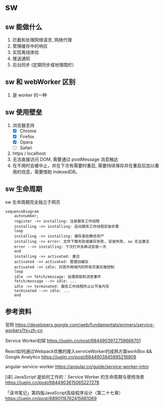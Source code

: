 # sw

## sw 能做什么

1. 拦截和处理网络请求, 网络代理
2. 管理缓存中的响应
3. 实现离线体验
4. 推送通知
5. 后台同步
(定期同步或地理围栏)

## sw 和 webWorker 区别

1. 是 worker 的一种

## sw 使用壁垒

1. 浏览器支持
    - [x] Chrome
    - [x] Firefox
    - [x] Opera
    - [ ] Safari
2. https / localhost
3. 无法直接访问 DOM, 需要通过 postMessage 消息触达
4. 在不用时会被中止，并在下次有需要时重启, 需要持续保存并在重启后加以重用的信息，需要借助 IndexedDB。

## sw 生命周期

sw 生命周期完全独立于网页

```mermaid
sequenceDiagram
    autonumber;
    register ->> installing: 注册服务工作线程
    installing ->> installing: 启动服务工作线程安装步骤
    loop
    installing ->> installing: 缓存某些静态资产
    installing ->> error: 文件下载失败或缓存失败, 安装失败, sw 无法激活
    error -->> installing: 下次打开会再试安装一次
    end
    installing ->> activated: 激活
    activated ->> activated: 管理旧缓存
    activated ->> idle: 对其作用域内的所有页面实施控制
    loop
    idle ->> fetch/message: 处理获取和消息事件
    fetch/message -->> idle: ...
    idle ->> terminated: 服务工作线程终止以节省内存
    terminated -->> idle: ...
    end
```

## 参考资料

官网
<https://developers.google.com/web/fundamentals/primers/service-workers?hl=zh-cn>

Service Worker初探
<https://juejin.cn/post/6844903972759666701>

React如何通过Webpack优雅的接入serviceWorker的成熟方案workBox && Google Analytics
<https://juejin.cn/post/6844903845995216909>

angular-service-worker
<https://angular.cn/guide/service-worker-intro>

[译] JavaScript 是如何工作的：Service Worker 的生命周期与使用场景
<https://juejin.cn/post/6844903615065227278>

「读书笔记」第四版JavaScript高级程序设计（第二十七章）
<https://juejin.cn/post/6890116762415661069>
